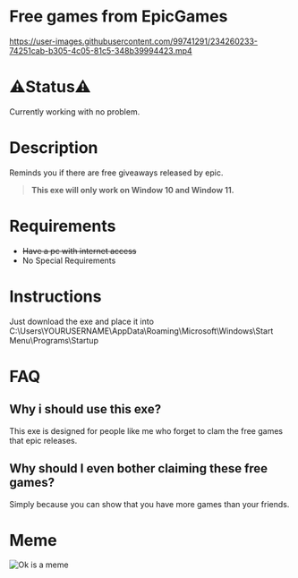 # Free games from EpicGames
https://user-images.githubusercontent.com/99741291/234260233-74251cab-b305-4c05-81c5-348b39994423.mp4

# ⚠️Status⚠️
Currently working with no problem.

# Description
Reminds you if there are free giveaways released by epic.
> **This exe will only work on Window 10 and Window 11.**

# Requirements 
- ~~Have a pc with internet access~~
- No Special Requirements

# Instructions
Just download the exe and place it into C:\Users\YOURUSERNAME\AppData\Roaming\Microsoft\Windows\Start Menu\Programs\Startup

# FAQ
## Why i should use this exe?
This exe is designed for people like me who forget to clam the free games that epic releases.

## Why should I even bother claiming these free games?
Simply because you can show that you have more games than your friends.

# Meme
![Ok is a meme](https://user-images.githubusercontent.com/99741291/234273051-a48cb522-d653-4d87-b752-3ce930119aaa.PNG)

